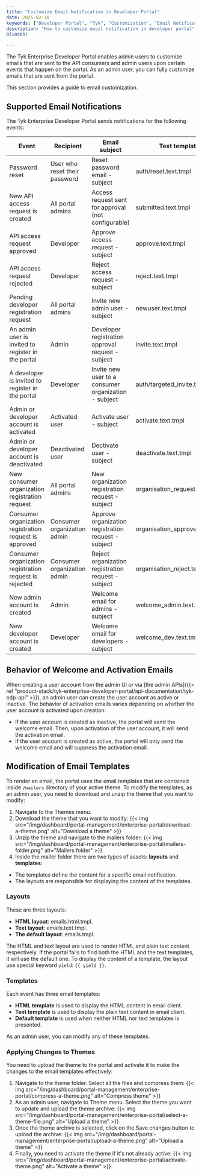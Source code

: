 ```yaml
---
title: "Customize Email Notification in Developer Portal"
date: 2025-02-10
keywords: ["Developer Portal", "Tyk", "Customization", "Email Notification"]
description: "How to customize email notification in developer portal"
aliases:

---
```


The Tyk Enterprise Developer Portal enables admin users to customize emails that are sent to the API consumers and admin users upon certain events that happen on the portal.
As an admin user, you can fully customize emails that are sent from the  portal.

This section provides a guide to email customization.

## Supported Email Notifications

The Tyk Enterprise Developer Portal sends notifications for the following events:

| Event                                                  | Recipient                     | Email subject                                        | Text template                  | HTML template                  | Default template          |
|--------------------------------------------------------|-------------------------------|------------------------------------------------------|--------------------------------|--------------------------------|---------------------------|
| Password reset                                         | User who reset their password | Reset password email - subject                       | auth/reset.text.tmpl           | auth/reset.html.tmpl           | auth/reset.tmpl           |
| New API access request is created                      | All portal admins             | Access request sent for approval (not configurable)  | submitted.text.tmpl            | submitted.html.tmpl            | submitted.tmpl            |
| API access request approved                            | Developer                     | Approve access request - subject                     | approve.text.tmpl              | approve.html.tmpl              | approve.tmpl              |
| API access request rejected                            | Developer                     | Reject access request - subject                      | reject.text.tmpl               | reject.html.tmpl               | reject.tmpl               |
| Pending developer registration request                 | All portal admins             | Invite new admin user - subject                      | newuser.text.tmpl              | newuser.html.tmpl              | newuser.tmpl              |
| An admin user is invited to register in the portal     | Admin                         | Developer registration approval request - subject    | invite.text.tmpl               | invite.html.tmpl               | invite.tmpl               |
| A developer is invited to register in the portal       | Developer                     | Invite new user to a consumer organization - subject | auth/targeted_invite.text.tmpl | auth/targeted_invite.html.tmpl | auth/targeted_invite.tmpl |
| Admin or developer account is activated                | Activated user                | Activate user - subject                              | activate.text.tmpl             | activate.html.tmpl             | activate.tmpl             |
| Admin or developer account is deactivated              | Deactivated user              | Dectivate user - subject                             | deactivate.text.tmpl           | deactivate.html.tmpl           | deactivate.tmpl           |
| New consumer organization registration request         | All portal admins             | New organization registration request - subject      | organisation_request.text.tmpl | organisation_request.html.tmpl | organisation_request.tmpl |
| Consumer organization registration request is approved | Consumer organization admin   | Approve organization registration request - subject  | organisation_approve.text.tmpl | organisation_approve.html.tmpl | organisation_approve.tmpl |
| Consumer organization registration request is rejected | Consumer organization admin   | Reject organization registration request - subject   | organisation_reject.text.tmpl  | organisation_reject.html.tmpl  | organisation_reject.tmpl  |
| New admin account is created                           | Admin                         | Welcome email for admins - subject                   | welcome_admin.text.tmpl        | welcome_admin.html.tmpl        | welcome_admin.tmpl        |
| New developer account is created                       | Developer                     | Welcome email for developers - subject               | welcome_dev.text.tmpl          | welcome_dev.html.tmpl          | welcome_dev.tmpl          |


## Behavior of Welcome and Activation Emails

When creating a user account from the admin UI or via [the admin APIs]({{< ref "product-stack/tyk-enterprise-developer-portal/api-documentation/tyk-edp-api" >}}), an admin user can create the user account as active or inactive.
The behavior of activation emails varies depending on whether the user account is activated upon creation:
- If the user account is created as inactive, the portal will send the welcome email. Then, upon activation of the user account, it will send the activation email.
- If the user account is created as active, the portal will only send the welcome email and will suppress the activation email.

## Modification of Email Templates

To render an email, the portal uses the email templates that are contained inside `/mailers` directory of your active theme.
To modify the templates, as an admin user, you need to download and unzip the theme that you want to modify:
1. Navigate to the Themes menu.
2. Download the theme that you want to modify:
   {{< img src="/img/dashboard/portal-management/enterprise-portal/download-a-theme.png" alt="Download a theme" >}}
3. Unzip the theme and navigate to the mailers folder:
   {{< img src="/img/dashboard/portal-management/enterprise-portal/mailers-folder.png" alt="Mailers folder" >}}
4. Inside the mailer folder there are two types of assets: **layouts** and **templates**:
- The templates define the content for a specific email notification.
- The layouts are responsible for displaying the content of the templates.

### Layouts

These are three layouts:
* **HTML layout**: emails.html.tmpl.
* **Text layout**: emails.text.tmpl.
* **The default layout**: emails.tmpl.

The HTML and text layout are used to render HTML and plain text content respectively. If the portal fails to find both the HTML and the text templates, it will use the default one.
To display the content of a template, the layout use special keyword `yield`: `{{ yield }}`.

### Templates

Each event has three email templates:
* **HTML template** is used to display the HTML content in email client.
* **Text template** is used to display the plain text content in email client.
* **Default template** is used when neither HTML nor text templates is presented.

As an admin user, you can modify any of these templates.

### Applying Changes to Themes

You need to upload the theme to the portal and activate it to make the changes to the email templates effectively:
1. Navigate to the theme folder. Select all the files and compress them:
   {{< img src="/img/dashboard/portal-management/enterprise-portal/compress-a-theme.png" alt="Compress theme" >}}
2. As an admin user, navigate to Theme menu. Select the theme you want to update and upload the theme archive:
   {{< img src="/img/dashboard/portal-management/enterprise-portal/select-a-theme-file.png" alt="Upload a theme" >}}
3. Once the theme archive is selected, click on the Save changes button to upload the archive:
   {{< img src="/img/dashboard/portal-management/enterprise-portal/upload-a-theme.png" alt="Upload a theme" >}}
4. Finally, you need to activate the theme if it's not already active:
   {{< img src="/img/dashboard/portal-management/enterprise-portal/activate-theme.png" alt="Activate a theme" >}}
